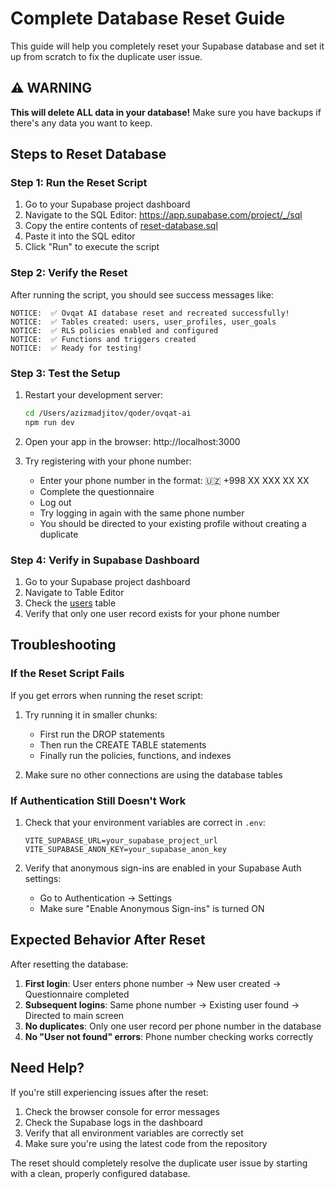 # Complete Database Reset Guide

This guide will help you completely reset your Supabase database and set it up from scratch to fix the duplicate user issue.

## ⚠️ WARNING

**This will delete ALL data in your database!** Make sure you have backups if there's any data you want to keep.

## Steps to Reset Database

### Step 1: Run the Reset Script

1. Go to your Supabase project dashboard
2. Navigate to the SQL Editor: https://app.supabase.com/project/_/sql
3. Copy the entire contents of [reset-database.sql](file:///Users/azizmadjitov/qoder/ovqat-ai/reset-database.sql)
4. Paste it into the SQL editor
5. Click "Run" to execute the script

### Step 2: Verify the Reset

After running the script, you should see success messages like:
```
NOTICE:  ✅ Ovqat AI database reset and recreated successfully!
NOTICE:  ✅ Tables created: users, user_profiles, user_goals
NOTICE:  ✅ RLS policies enabled and configured
NOTICE:  ✅ Functions and triggers created
NOTICE:  ✅ Ready for testing!
```

### Step 3: Test the Setup

1. Restart your development server:
   ```bash
   cd /Users/azizmadjitov/qoder/ovqat-ai
   npm run dev
   ```

2. Open your app in the browser: http://localhost:3000

3. Try registering with your phone number:
   - Enter your phone number in the format: 🇺🇿 +998 XX XXX XX XX
   - Complete the questionnaire
   - Log out
   - Try logging in again with the same phone number
   - You should be directed to your existing profile without creating a duplicate

### Step 4: Verify in Supabase Dashboard

1. Go to your Supabase project dashboard
2. Navigate to Table Editor
3. Check the [users](file:///Users/azizmadjitov/qoder/ovqat-ai/supabase/migrations/001_initial_schema.sql#L11-L17) table
4. Verify that only one user record exists for your phone number

## Troubleshooting

### If the Reset Script Fails

If you get errors when running the reset script:

1. Try running it in smaller chunks:
   - First run the DROP statements
   - Then run the CREATE TABLE statements
   - Finally run the policies, functions, and indexes

2. Make sure no other connections are using the database tables

### If Authentication Still Doesn't Work

1. Check that your environment variables are correct in `.env`:
   ```
   VITE_SUPABASE_URL=your_supabase_project_url
   VITE_SUPABASE_ANON_KEY=your_supabase_anon_key
   ```

2. Verify that anonymous sign-ins are enabled in your Supabase Auth settings:
   - Go to Authentication → Settings
   - Make sure "Enable Anonymous Sign-ins" is turned ON

## Expected Behavior After Reset

After resetting the database:

1. **First login**: User enters phone number → New user created → Questionnaire completed
2. **Subsequent logins**: Same phone number → Existing user found → Directed to main screen
3. **No duplicates**: Only one user record per phone number in the database
4. **No "User not found" errors**: Phone number checking works correctly

## Need Help?

If you're still experiencing issues after the reset:

1. Check the browser console for error messages
2. Check the Supabase logs in the dashboard
3. Verify that all environment variables are correctly set
4. Make sure you're using the latest code from the repository

The reset should completely resolve the duplicate user issue by starting with a clean, properly configured database.